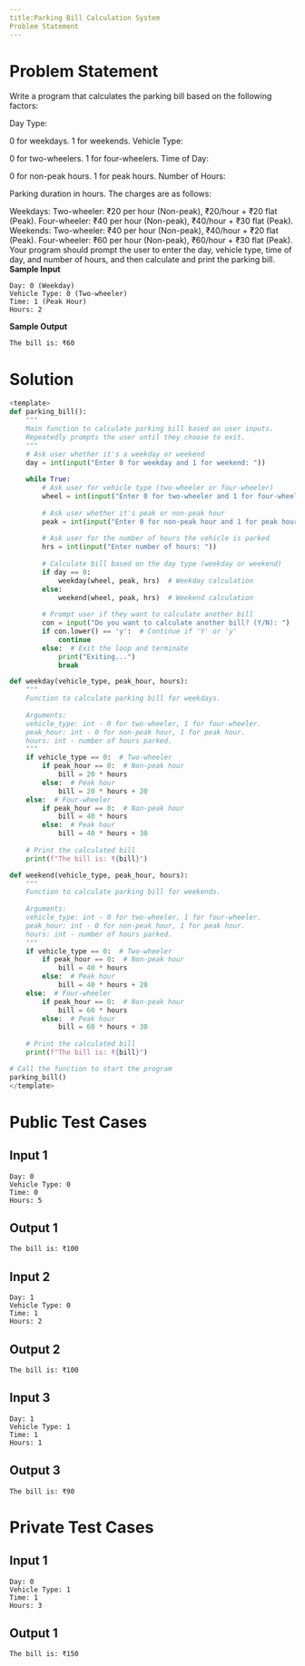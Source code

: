 ```yaml
---
title:Parking Bill Calculation System
Problem Statement
---
```

# Problem Statement
Write a program that calculates the parking bill based on the following factors:

Day Type:

0 for weekdays.
1 for weekends.
Vehicle Type:

0 for two-wheelers.
1 for four-wheelers.
Time of Day:

0 for non-peak hours.
1 for peak hours.
Number of Hours:

Parking duration in hours.
The charges are as follows:

Weekdays:
Two-wheeler: ₹20 per hour (Non-peak), ₹20/hour + ₹20 flat (Peak).
Four-wheeler: ₹40 per hour (Non-peak), ₹40/hour + ₹30 flat (Peak).
Weekends:
Two-wheeler: ₹40 per hour (Non-peak), ₹40/hour + ₹20 flat (Peak).
Four-wheeler: ₹60 per hour (Non-peak), ₹60/hour + ₹30 flat (Peak).
Your program should prompt the user to enter the day, vehicle type, time of day, and number of hours, and then calculate and print the parking bill.
**Sample Input**
```
Day: 0 (Weekday)
Vehicle Type: 0 (Two-wheeler)
Time: 1 (Peak Hour)
Hours: 2
```
**Sample Output**
```
The bill is: ₹60
```
# Solution
```py test.py -r 'python3 test.py'
<template>
def parking_bill():
    """
    Main function to calculate parking bill based on user inputs.
    Repeatedly prompts the user until they choose to exit.
    """
    # Ask user whether it's a weekday or weekend
    day = int(input("Enter 0 for weekday and 1 for weekend: "))
   
    while True:
        # Ask user for vehicle type (two-wheeler or four-wheeler)
        wheel = int(input("Enter 0 for two-wheeler and 1 for four-wheeler: "))
       
        # Ask user whether it's peak or non-peak hour
        peak = int(input("Enter 0 for non-peak hour and 1 for peak hour: "))
       
        # Ask user for the number of hours the vehicle is parked
        hrs = int(input("Enter number of hours: "))
       
        # Calculate bill based on the day type (weekday or weekend)
        if day == 0:
            weekday(wheel, peak, hrs)  # Weekday calculation
        else:
            weekend(wheel, peak, hrs)  # Weekend calculation
       
        # Prompt user if they want to calculate another bill
        con = input("Do you want to calculate another bill? (Y/N): ")
        if con.lower() == 'y':  # Continue if 'Y' or 'y'
            continue
        else:  # Exit the loop and terminate
            print("Exiting...")
            break

def weekday(vehicle_type, peak_hour, hours):
    """
    Function to calculate parking bill for weekdays.
   
    Arguments:
    vehicle_type: int - 0 for two-wheeler, 1 for four-wheeler.
    peak_hour: int - 0 for non-peak hour, 1 for peak hour.
    hours: int - number of hours parked.
    """
    if vehicle_type == 0:  # Two-wheeler
        if peak_hour == 0:  # Non-peak hour
            bill = 20 * hours
        else:  # Peak hour
            bill = 20 * hours + 20
    else:  # Four-wheeler
        if peak_hour == 0:  # Non-peak hour
            bill = 40 * hours
        else:  # Peak hour
            bill = 40 * hours + 30
   
    # Print the calculated bill
    print(f"The bill is: ₹{bill}")

def weekend(vehicle_type, peak_hour, hours):
    """
    Function to calculate parking bill for weekends.
   
    Arguments:
    vehicle_type: int - 0 for two-wheeler, 1 for four-wheeler.
    peak_hour: int - 0 for non-peak hour, 1 for peak hour.
    hours: int - number of hours parked.
    """
    if vehicle_type == 0:  # Two-wheeler
        if peak_hour == 0:  # Non-peak hour
            bill = 40 * hours
        else:  # Peak hour
            bill = 40 * hours + 20
    else:  # Four-wheeler
        if peak_hour == 0:  # Non-peak hour
            bill = 60 * hours
        else:  # Peak hour
            bill = 60 * hours + 30
   
    # Print the calculated bill
    print(f"The bill is: ₹{bill}")

# Call the function to start the program
parking_bill()
</template>
```
# Public Test Cases
## Input 1
```
Day: 0
Vehicle Type: 0
Time: 0
Hours: 5
```
## Output 1
```
The bill is: ₹100
```
## Input 2
```
Day: 1
Vehicle Type: 0
Time: 1
Hours: 2
```
## Output 2
```
The bill is: ₹100
```
## Input 3
```
Day: 1
Vehicle Type: 1
Time: 1
Hours: 1
```
## Output 3
```
The bill is: ₹90
```

# Private Test Cases
## Input 1
```
Day: 0
Vehicle Type: 1
Time: 1
Hours: 3
```
## Output 1
```
The bill is: ₹150
```